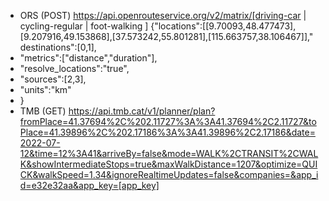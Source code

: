 - ORS (POST)
  https://api.openrouteservice.org/v2/matrix/[driving-car | cycling-regular | foot-walking ]
  {"locations":[[9.70093,48.477473],[9.207916,49.153868],[37.573242,55.801281],[115.663757,38.106467]],"
  destinations":[0,1],
- "metrics":["distance","duration"],
- "resolve_locations":"true",
- "sources":[2,3],
- "units":"km"
- }
- TMB (GET)
  https://api.tmb.cat/v1/planner/plan?fromPlace=41.37694%2C%202.11727%3A%3A41.37694%2C2.11727&toPlace=41.39896%2C%202.17186%3A%3A41.39896%2C2.17186&date=2022-07-12&time=12%3A41&arriveBy=false&mode=WALK%2CTRANSIT%2CWALK&showIntermediateStops=true&maxWalkDistance=1207&optimize=QUICK&walkSpeed=1.34&ignoreRealtimeUpdates=false&companies=&app_id=e32e32aa&app_key=[app_key]